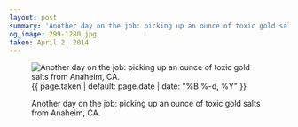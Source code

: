 ```yaml
---
layout: post
summary: 'Another day on the job: picking up an ounce of toxic gold salts from Anaheim, CA.'
og_image: 299-1280.jpg
taken: April 2, 2014
---
```


<figure class="post" data-src="{{ site.assets_url }}/{{ page.og_image }}">
<img alt="Another day on the job: picking up an ounce of toxic gold salts from Anaheim, CA." sizes="(min-width: 700px) 50vw, calc(100vw - 2rem)" src="{{ site.assets_url }}/299-640.jpg" srcset="{{ site.assets_url }}/299-1280.jpg 1280w, {{ site.assets_url }}/299-960.jpg 960w, {{ site.assets_url }}/299-640.jpg 640w, {{ site.assets_url }}/299-320.jpg 320w"/>
<figcaption>
<time>{{ page.taken | default: page.date | date: "%B %-d, %Y" }}</time>
<p>Another day on the job: picking up an ounce of toxic gold salts from Anaheim, CA.</p>
</figcaption>
</figure>

